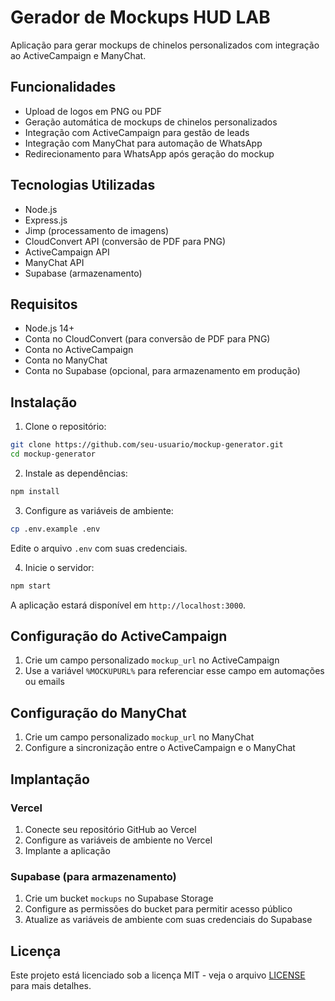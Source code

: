 # Gerador de Mockups HUD LAB

Aplicação para gerar mockups de chinelos personalizados com integração ao ActiveCampaign e ManyChat.

## Funcionalidades

- Upload de logos em PNG ou PDF
- Geração automática de mockups de chinelos personalizados
- Integração com ActiveCampaign para gestão de leads
- Integração com ManyChat para automação de WhatsApp
- Redirecionamento para WhatsApp após geração do mockup

## Tecnologias Utilizadas

- Node.js
- Express.js
- Jimp (processamento de imagens)
- CloudConvert API (conversão de PDF para PNG)
- ActiveCampaign API
- ManyChat API
- Supabase (armazenamento)

## Requisitos

- Node.js 14+
- Conta no CloudConvert (para conversão de PDF para PNG)
- Conta no ActiveCampaign
- Conta no ManyChat
- Conta no Supabase (opcional, para armazenamento em produção)

## Instalação

1. Clone o repositório:

```bash
git clone https://github.com/seu-usuario/mockup-generator.git
cd mockup-generator
```

2. Instale as dependências:

```bash
npm install
```

3. Configure as variáveis de ambiente:

```bash
cp .env.example .env
```

Edite o arquivo `.env` com suas credenciais.

4. Inicie o servidor:

```bash
npm start
```

A aplicação estará disponível em `http://localhost:3000`.

## Configuração do ActiveCampaign

1. Crie um campo personalizado `mockup_url` no ActiveCampaign
2. Use a variável `%MOCKUPURL%` para referenciar esse campo em automações ou emails

## Configuração do ManyChat

1. Crie um campo personalizado `mockup_url` no ManyChat
2. Configure a sincronização entre o ActiveCampaign e o ManyChat

## Implantação

### Vercel

1. Conecte seu repositório GitHub ao Vercel
2. Configure as variáveis de ambiente no Vercel
3. Implante a aplicação

### Supabase (para armazenamento)

1. Crie um bucket `mockups` no Supabase Storage
2. Configure as permissões do bucket para permitir acesso público
3. Atualize as variáveis de ambiente com suas credenciais do Supabase

## Licença

Este projeto está licenciado sob a licença MIT - veja o arquivo [LICENSE](LICENSE) para mais detalhes.

